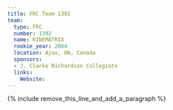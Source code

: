```yaml
---
title: FRC Team 1392
team:
  type: FRC
  number: 1392
  name: KINEMATRIX
  rookie_year: 2004
  location: Ajax, ON, Canada
  sponsors:
  - J. Clarke Richardson Collegiate
  links:
    Website:
---
```


{% include remove_this_line_and_add_a_paragraph %}